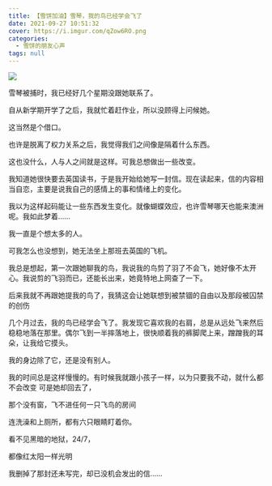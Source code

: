 ```yaml
---
title: 【雪饼加油】雪琴，我的鸟已经学会飞了
date: 2021-09-27 10:51:32
cover: https://i.imgur.com/qZow6RO.png
categories:
  - 雪饼的朋友心声
tags: null
---
```


![](https://i.imgur.com/qZow6RO.png)

雪琴被捕时，我已经好几个星期没跟她联系了。

<!--more-->

自从新学期开学了之后，我就忙着赶作业，所以没顾得上问候她。

这当然是个借口。

也许是脱离了权力关系之后，我觉得我们之间像是隔着什么东西。

这也没什么，人与人之间就是这样。可我总想做出一些改变。

我知道她很快要去英国读书，于是我开始给她写一封信。现在读起来，信的内容相当自恋，主要是说我自己的感情上的事和情绪上的变化。

我以为这样起码能让一些东西发生变化。就像蝴蝶效应，也许雪琴哪天也能来澳洲呢。我如此梦着……

我一直是个想太多的人。

可我怎么也没想到，她无法坐上那班去英国的飞机。

我总是想起，第一次跟她聊我的鸟，我说我的鸟剪了羽了不会飞，她好像不太开心。我说剪的飞羽而已，还能长出来，她竟特地上网查了一下。

后来我就不再跟她提我的鸟了，我猜这会让她联想到被禁锢的自由以及那段被囚禁的创伤

几个月过去，我的鸟已经学会飞了。我发现它喜欢我的右肩，总是从远处飞来然后稳稳地落在那里。偶尔飞到一半摔落地上，很快顺着我的裤脚爬上来，蹭蹭我的耳朵，让我给它摸头。

我的身边除了它，还是没有别人。

我的时间总是这样慢慢的。有时候我就跟小孩子一样，以为只要我不动，就什么都不会改变 可是她却回去了，

那个没有窗，飞不进任何一只飞鸟的房间

连洗澡和上厕所，都有六只眼睛盯着你。

看不见黑暗的地狱，24/7，

都像红太阳一样光明

我删掉了那封还未写完，却已没机会发出的信……
